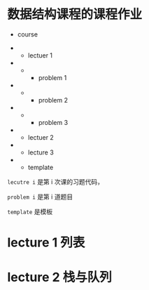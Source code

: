# 数据结构课程的课程作业

- course

- - lectuer 1
- - - problem 1
- - -  problem 2
- - - problem 3
- - lectuer 2
- - lecture 3

- - template

``` lecutre i ``` 是第 i 次课的习题代码，

``` problem i ``` 是第 i 道题目

``` template ``` 是模板

# lecture 1 列表



# lecture 2 栈与队列

## 

